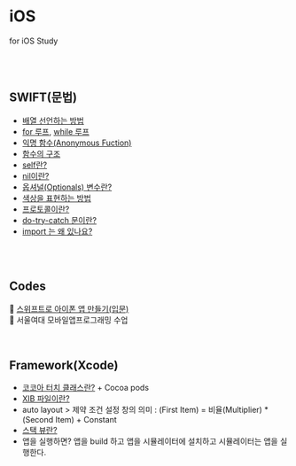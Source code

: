 # iOS
for  iOS Study

</br>
</br>

## SWIFT(문법)
* [배열 선언하는 방법](https://github.com/ERIN56/iOS-STUDY/blob/master/SWIFT/%EB%B0%B0%EC%97%B4%EC%9D%98%20%EB%B3%80%EC%88%98%20%EC%84%A0%EC%96%B8.swift)   
* [for 루프](https://github.com/ERIN56/iOS-STUDY/blob/master/SWIFT/for%20roop.swift), [while 루프](https://github.com/ERIN56/iOS-STUDY/blob/master/SWIFT/while%20roop.md)   
* [익명 함수(Anonymous Fuction)](https://github.com/ERIN56/iOS-STUDY/blob/master/SWIFT/anonymouse%20function.md)
* [함수의 구조](https://github.com/ERIN56/iOS-STUDY/blob/master/SWIFT/%ED%95%A8%EC%88%98%EC%9D%98%20%EA%B5%AC%EC%A1%B0.md)
* [self란?](https://github.com/ERIN56/iOS-STUDY/blob/master/SWIFT/self.md)
* [nil이란?](https://github.com/ERIN56/iOS-STUDY/blob/master/SWIFT/nil.md)
* [옵셔널(Optionals) 변수란?](https://github.com/ERIN56/iOS-STUDY/blob/master/SWIFT/optional.md)
* [색상을 표현하는 방법](https://github.com/ERIN56/iOS-STUDY/blob/master/SWIFT/%EC%83%89%EC%83%81.md)
* [프로토콜이란?](https://github.com/ERIN56/iOS-STUDY/blob/master/SWIFT/%ED%94%84%EB%A1%9C%ED%86%A0%EC%BD%9C%EC%9D%B4%EB%9E%80%3F.md)
* [do-try-catch 문이란?](https://github.com/ERIN56/iOS-STUDY/blob/master/SWIFT/do-try-catch%EB%AC%B8%EC%9D%B4%EB%9E%80%3F.md)
* [import 는 왜 있나요?](https://github.com/ERIN56/iOS-STUDY/blob/master/SWIFT/import%EB%8A%94%20%EC%99%9C%EC%9E%88%EB%82%98%EC%9A%94%3F.md)
</br>
</br>

## Codes
📖 [스위프트로 아이폰 앱 만들기(입문)](https://github.com/ERIN56/iOS-STUDY/blob/master/%EC%8A%A4%EC%9C%84%ED%94%84%ED%8A%B8%EB%A1%9C%20%EC%95%84%EC%9D%B4%ED%8F%B0%20%EC%95%B1%20%EB%A7%8C%EB%93%A4%EA%B8%B0/README.md) <br>
📖 서울여대 모바일앱프로그래밍 수업

</br>

## Framework(Xcode)
* [코코아 터치 클래스란?](https://github.com/ERIN56/iOS-STUDY/blob/master/Xcode/%EC%BD%94%EC%BD%94%EC%95%84%20%ED%84%B0%EC%B9%98%20%ED%81%B4%EB%9E%98%EC%8A%A4%EB%9E%80%3F.md) + Cocoa pods
* [XIB 파일이란?](https://github.com/ERIN56/iOS-STUDY/blob/master/Xcode/XIB.md)
* auto layout > 제약 조건 설정 창의 의미 : (First Item) = 비율(Multiplier) * (Second Item) + Constant
* [스택 뷰란?](https://github.com/ERIN56/iOS-STUDY/blob/master/Xcode/%EC%8A%A4%ED%83%9D%EB%B7%B0%EB%9E%80%3F.md)
* 앱을 실행하면? 앱을 build 하고 앱을 시뮬레이터에 설치하고 시뮬레이터는 앱을 실행한다.
</br>


